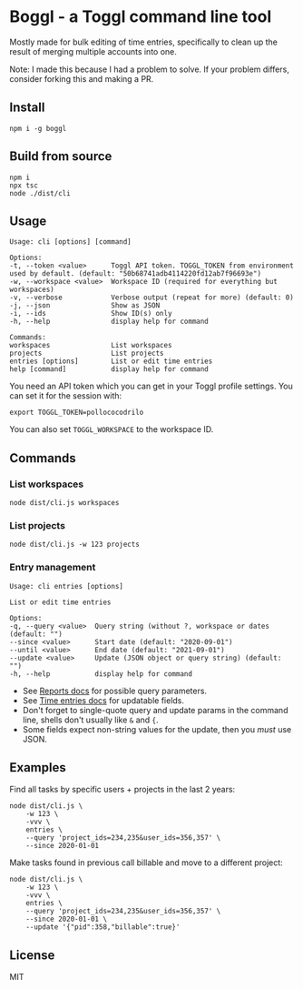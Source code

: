 # Boggl - a Toggl command line tool

Mostly made for bulk editing of time entries, specifically to clean up the result of merging multiple accounts into one.

Note: I made this because I had a problem to solve. If your problem differs, consider forking this and making a PR.

## Install

    npm i -g boggl

## Build from source

    npm i
    npx tsc
    node ./dist/cli

## Usage

    Usage: cli [options] [command]
    
    Options:
    -t, --token <value>      Toggl API token. TOGGL_TOKEN from environment used by default. (default: "50b68741adb4114220fd12ab7f96693e")
    -w, --workspace <value>  Workspace ID (required for everything but workspaces)
    -v, --verbose            Verbose output (repeat for more) (default: 0)
    -j, --json               Show as JSON
    -i, --ids                Show ID(s) only
    -h, --help               display help for command
    
    Commands:
    workspaces               List workspaces
    projects                 List projects
    entries [options]        List or edit time entries
    help [command]           display help for command

You need an API token which you can get in your Toggl profile settings. You can set it for the session with:

    export TOGGL_TOKEN=pollococodrilo

You can also set `TOGGL_WORKSPACE` to the workspace ID.

## Commands

### List workspaces

    node dist/cli.js workspaces

### List projects

    node dist/cli.js -w 123 projects

### Entry management

    Usage: cli entries [options]
    
    List or edit time entries
    
    Options:
    -q, --query <value>  Query string (without ?, workspace or dates (default: "")
    --since <value>      Start date (default: "2020-09-01")
    --until <value>      End date (default: "2021-09-01")
    --update <value>     Update (JSON object or query string) (default: "")
    -h, --help           display help for command

* See [Reports docs](https://github.com/toggl/toggl_api_docs/blob/master/reports.md) for possible query parameters.
* See [Time entries docs](https://github.com/toggl/toggl_api_docs/blob/master/chapters/time_entries.md) for updatable fields.
* Don't forget to single-quote query and update params in the command line, shells don't usually like `&` and `{`.
* Some fields expect non-string values for the update, then you *must* use JSON.

## Examples

Find all tasks by specific users + projects in the last 2 years:

    node dist/cli.js \
        -w 123 \
        -vvv \
        entries \
        --query 'project_ids=234,235&user_ids=356,357' \
        --since 2020-01-01

Make tasks found in previous call billable and move to a different project:

    node dist/cli.js \
        -w 123 \
        -vvv \
        entries \
        --query 'project_ids=234,235&user_ids=356,357' \
        --since 2020-01-01 \
        --update '{"pid":358,"billable":true}'

## License

MIT

